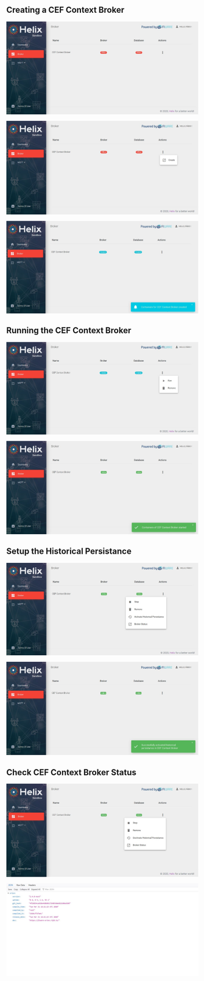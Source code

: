 ## Creating a CEF Context Broker

![](../images/cef_context_broker_1.JPG)

![](../images/cef_context_broker_2.JPG)

![](../images/cef_context_broker_3.JPG)

## Running the CEF Context Broker

![](../images/cef_context_broker_4.JPG)

![](../images/cef_context_broker_5.JPG)

## Setup the Historical Persistance

![](../images/cef_context_broker_6.JPG)

![](../images/cef_context_broker_7.JPG)

## Check CEF Context Broker Status

![](../images/cef_context_broker_8.JPG)

![](../images/cef_context_broker_9.JPG)

